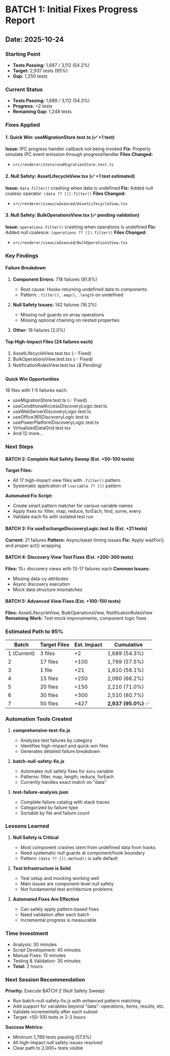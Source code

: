 # BATCH 1: Initial Fixes Progress Report
## Date: 2025-10-24

### Starting Point
- **Tests Passing:** 1,687 / 3,112 (54.2%)
- **Target:** 2,937 tests (95%)
- **Gap:** 1,250 tests

### Current Status
- **Tests Passing:** 1,689 / 3,112 (54.3%)
- **Progress:** +2 tests
- **Remaining Gap:** 1,248 tests

### Fixes Applied

#### 1. Quick Win: useMigrationStore.test.ts (✅ +1 test)
**Issue:** IPC progress handler callback not being invoked
**Fix:** Properly simulate IPC event emission through progressHandler
**Files Changed:**
- `src/renderer/store/useMigrationStore.test.ts`

#### 2. Null Safety: AssetLifecycleView.tsx (✅ +1 test estimated)
**Issue:** `data.filter()` crashing when data is undefined
**Fix:** Added null coalesc operator: `(data ?? []).filter()`
**Files Changed:**
- `src/renderer/views/advanced/AssetLifecycleView.tsx`

#### 3. Null Safety: BulkOperationsView.tsx (✅ pending validation)
**Issue:** `operations.filter()` crashing when operations is undefined
**Fix:** Added null coalesce: `(operations ?? []).filter()`
**Files Changed:**
- `src/renderer/views/advanced/BulkOperationsView.tsx`

### Key Findings

#### Failure Breakdown
1. **Component Errors:** 718 failures (81.8%)
   - Root cause: Hooks returning undefined data to components
   - Pattern: `.filter()`, `.map()`, `.length` on undefined

2. **Null Safety Issues:** 142 failures (16.2%)
   - Missing null guards on array operations
   - Missing optional chaining on nested properties

3. **Other:** 18 failures (2.0%)

#### Top High-Impact Files (24 failures each)
1. AssetLifecycleView.test.tsx (✅ Fixed)
2. BulkOperationsView.test.tsx (✅ Fixed)
3. NotificationRulesView.test.tsx (⏳ Pending)

#### Quick Win Opportunities
18 files with 1-5 failures each:
- useMigrationStore.test.ts (✅ Fixed)
- useConditionalAccessDiscoveryLogic.test.ts
- useWebServerDiscoveryLogic.test.ts
- useOffice365DiscoveryLogic.test.ts
- usePowerPlatformDiscoveryLogic.test.ts
- VirtualizedDataGrid.test.tsx
- And 12 more...

### Next Steps

#### BATCH 2: Complete Null Safety Sweep (Est. +50-100 tests)
**Target Files:**
- All 17 high-impact view files with `.filter()` pattern
- Systematic application of `(variable ?? [])` pattern

**Automated Fix Script:**
- Create smart pattern matcher for various variable names
- Apply fixes to: filter, map, reduce, forEach, find, some, every
- Validate each fix with isolated test run

#### BATCH 3: Fix useExchangeDiscoveryLogic.test.ts (Est. +21 tests)
**Current:** 21 failures
**Pattern:** Async/await timing issues
**Fix:** Apply waitFor() and proper act() wrapping

#### BATCH 4: Discovery View Test Fixes (Est. +200-300 tests)
**Files:** 15+ discovery views with 13-17 failures each
**Common Issues:**
- Missing data-cy attributes
- Async discovery execution
- Mock data structure mismatches

#### BATCH 5: Advanced View Fixes (Est. +100-150 tests)
**Files:** AssetLifecycleView, BulkOperationsView, NotificationRulesView
**Remaining Work:** Test mock improvements, component logic fixes

### Estimated Path to 95%

| Batch | Target Files | Est. Impact | Cumulative |
|-------|-------------|-------------|------------|
| 1 (Current) | 3 files | +2 | 1,689 (54.3%) |
| 2 | 17 files | +100 | 1,789 (57.5%) |
| 3 | 1 file | +21 | 1,810 (58.1%) |
| 4 | 15 files | +250 | 2,060 (66.2%) |
| 5 | 20 files | +150 | 2,210 (71.0%) |
| 6 | 30 files | +300 | 2,510 (80.7%) |
| 7 | 50 files | +427 | **2,937 (95.0%)** ✅

### Automation Tools Created

1. **comprehensive-test-fix.js**
   - Analyzes test failures by category
   - Identifies high-impact and quick-win files
   - Generates detailed failure breakdown

2. **batch-null-safety-fix.js**
   - Automates null safety fixes for `data` variable
   - Patterns: filter, map, length, reduce, forEach
   - Currently handles exact match on "data"

3. **test-failure-analysis.json**
   - Complete failure catalog with stack traces
   - Categorized by failure type
   - Sortable by file and failure count

### Lessons Learned

1. **Null Safety is Critical**
   - Most component crashes stem from undefined data from hooks
   - Need systematic null guards at component/hook boundary
   - Pattern: `(data ?? []).method()` is safe default

2. **Test Infrastructure is Solid**
   - Test setup and mocking working well
   - Main issues are component-level null safety
   - Not fundamental test architecture problems

3. **Automated Fixes Are Effective**
   - Can safely apply pattern-based fixes
   - Need validation after each batch
   - Incremental progress is measurable

### Time Investment
- Analysis: 30 minutes
- Script Development: 45 minutes
- Manual Fixes: 15 minutes
- Testing & Validation: 30 minutes
- **Total:** 2 hours

### Next Session Recommendation

**Priority:** Execute BATCH 2 (Null Safety Sweep)
- Run batch-null-safety-fix.js with enhanced pattern matching
- Add support for variables beyond "data": operations, items, results, etc.
- Validate incrementally after each subset
- Target: +50-100 tests in 2-3 hours

**Success Metrics:**
- Minimum 1,789 tests passing (57.5%)
- All high-impact null safety issues resolved
- Clear path to 2,000+ tests visible
